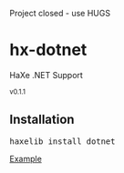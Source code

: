 Project closed - use HUGS
<h1>hx-dotnet</h1>
HaXe .NET Support
<p><small>v0.1.1</small></p>

<h2>Installation</h2>
<pre>haxelib install dotnet</pre>

<a href="//github.com/AxGord/hx-dotnet/blob/master/examples/sockets/src/NetTest.hx">Example</a>